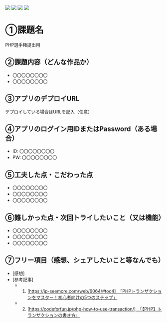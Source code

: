 ![](https://img.shields.io/badge/html-5.0-green)
![](https://img.shields.io/badge/css-blue)
![](https://img.shields.io/badge/JavaScript-orange)
![](https://img.shields.io/badge/php-purple)

# ①課題名
PHP選手権提出用

## ②課題内容（どんな作品か）
- 〇〇〇〇〇〇〇〇
- 〇〇〇〇〇〇〇〇

## ③アプリのデプロイURL
デプロイしている場合はURLを記入（任意）

## ④アプリのログイン用IDまたはPassword（ある場合）
- ID: 〇〇〇〇〇〇〇〇
- PW: 〇〇〇〇〇〇〇〇

## ⑤工夫した点・こだわった点
- 〇〇〇〇〇〇〇〇
- 〇〇〇〇〇〇〇〇
- 〇〇〇〇〇〇〇〇

## ⑥難しかった点・次回トライしたいこと（又は機能）
- 〇〇〇〇〇〇〇〇
- 〇〇〇〇〇〇〇〇
- 〇〇〇〇〇〇〇〇

## ⑦フリー項目（感想、シェアしたいこと等なんでも）
- [感想]
- [参考記事]
  - 1. [https://jp-seemore.com/web/6064/#toc4]　「PHPトランザクションをマスター！初心者向けの5つのステップ」
  - 2. [https://codeforfun.jp/php-how-to-use-transaction/]　「【PHP】トランザクションの書き方」